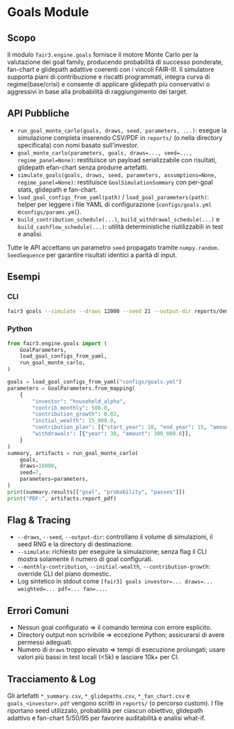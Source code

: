 # Goals Module

## Scopo
Il modulo `fair3.engine.goals` fornisce il motore Monte Carlo per la
valutazione dei goal family, producendo probabilità di successo
ponderate, fan-chart e glidepath adattive coerenti con i vincoli FAIR-III.
Il simulatore supporta piani di contribuzione e riscatti programmati,
integra curva di regime(base/crisi) e consente di applicare glidepath
più conservativi o aggressivi in base alla probabilità di raggiungimento
dei target.

## API Pubbliche
- `run_goal_monte_carlo(goals, draws, seed, parameters, ...)`:
  esegue la simulazione completa inserendo CSV/PDF in `reports/`
  (o nella directory specificata) con nomi basato sull'investor.
- `goal_monte_carlo(parameters, goals, draws=..., seed=..., regime_panel=None)`:
  restituisce un payload serializzabile con risultati, glidepath efan-chart
  senza produrre artefatti.
- `simulate_goals(goals, draws, seed, parameters, assumptions=None, regime_panel=None)`:
  restituisce `GoalSimulationSummary` con per-goal stats, glidepath e fan-chart.
- `load_goal_configs_from_yaml(path)` / `load_goal_parameters(path)`:
  helper per leggere i file YAML di configurazione (`configs/goals.yml`
  e`configs/params.yml`).
- `build_contribution_schedule(...)`, `build_withdrawal_schedule(...)` e
  `build_cashflow_schedule(...)`: utilità deterministiche riutilizzabili in test
  e analisi.

Tutte le API accettano un parametro `seed` propagato tramite
`numpy.random. SeedSequence` per garantire risultati identici a parità di
input.

## Esempi
### CLI
```bash
fair3 goals --simulate --draws 12000 --seed 21 --output-dir reports/demo
```
### Python
```python
from fair3.engine.goals import (
    GoalParameters,
    load_goal_configs_from_yaml,
    run_goal_monte_carlo,
)

goals = load_goal_configs_from_yaml("configs/goals.yml")
parameters = GoalParameters.from_mapping(
    {
        "investor": "household_alpha",
        "contrib_monthly": 500.0,
        "contribution_growth": 0.02,
        "initial_wealth": 15_000.0,
        "contribution_plan": [{"start_year": 10, "end_year": 15, "amount": 1_000.0}],
        "withdrawals": [{"year": 30, "amount": 300_000.0}],
    }
)
summary, artifacts = run_goal_monte_carlo(
    goals,
    draws=16000,
    seed=7,
    parameters=parameters,
)
print(summary.results[["goal", "probability", "passes"]])
print("PDF:", artifacts.report_pdf)
```

## Flag & Tracing
- `--draws`, `--seed`, `--output-dir`: controllano il volume di
  simulazioni, il seed RNG e la directory di destinazione.
- `--simulate`: richiesto per eseguire la simulazione; senza flag il CLI
  mostra solamente il numero di goal configurati.
- `--monthly-contribution`, `--initial-wealth`,
  `--contribution-growth`: override CLI del piano domestic.
- Log sintetico in stdout come
  `[fair3] goals investor=... draws=... weighted=... pdf=... fan=...`.

## Errori Comuni
- Nessun goal configurato ⇒ il comando termina con errore esplicito.
- Directory output non scrivibile ⇒ eccezione Python; assicurarsi di
  avere permessi adeguati.
- Numero di `draws` troppo elevato ⇒ tempi di esecuzione prolungati;
  usare valori più bassi in test locali (<5k) e lasciare 10k+ per CI.

## Tracciamento & Log
Gli artefatti `*_summary.csv`, `*_glidepaths.csv`, `*_fan_chart.csv` e
`goals_<investor>.pdf` vengono scritti in `reports/` (o percorso custom).
I file riportano seed utilizzato, probabilità per ciascun obiettivo, glidepath
adattivo e fan-chart 5/50/95 per favorire auditabilità e analisi what-if.
